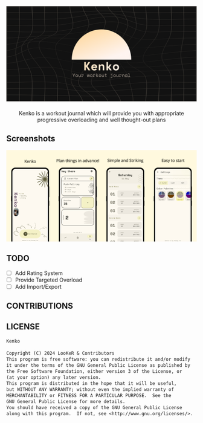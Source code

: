 <div align="center">

<img width="" src="metadata/en-US/images/featureGraphic.png" alt="Snappr" align="center">


### 
###
###
Kenko is a workout journal which will provide you with appropriate progressive overloading and well thought-out plans
##

<div align="left">

## Screenshots
<img src="metadata/en-US/images/phoneScreenshots/1.png" width="25%" /><img src="metadata/en-US/images/phoneScreenshots/2.png" width="25%" /><img src="metadata/en-US/images/phoneScreenshots/3.png" width="25%" /><img src="metadata/en-US/images/phoneScreenshots/4.png" width="25%" />

## TODO
- [ ] Add Rating System
- [ ] Provide Targeted Overload 
- [ ] Add Import/Export

## CONTRIBUTIONS

## LICENSE
```
Kenko

Copyright (C) 2024 LooKeR & Contributors
This program is free software: you can redistribute it and/or modify
it under the terms of the GNU General Public License as published by
the Free Software Foundation, either version 3 of the License, or
(at your option) any later version.
This program is distributed in the hope that it will be useful,
but WITHOUT ANY WARRANTY; without even the implied warranty of
MERCHANTABILITY or FITNESS FOR A PARTICULAR PURPOSE.  See the
GNU General Public License for more details.
You should have received a copy of the GNU General Public License
along with this program.  If not, see <http://www.gnu.org/licenses/>.
```
